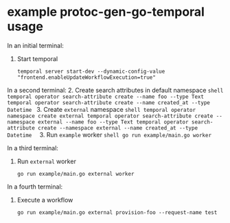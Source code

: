 # example protoc-gen-go-temporal usage

In an initial terminal:
1. Start temporal
    ```shell
    temporal server start-dev --dynamic-config-value "frontend.enableUpdateWorkflowExecution=true"
    ```

In a second terminal:
2. Create search attributes in default namespace
    ```shell
    temporal operator search-attribute create --name foo --type Text
    temporal operator search-attribute create --name created_at --type Datetime
    ```
3. Create `external` namespace
    ```shell
    temporal operator namespace create external
    temporal operator search-attribute create --namespace external --name foo --type Text
    temporal operator search-attribute create --namespace external --name created_at --type Datetime 
    ```
3. Run `example` worker
    ```shell
    go run example/main.go worker
    ```

In a third terminal:
1. Run `external` worker
    ```shell
    go run example/main.go external worker
    ```

In a fourth terminal:
1. Execute a workflow
    ```shell
    go run example/main.go external provision-foo --request-name test
    ```